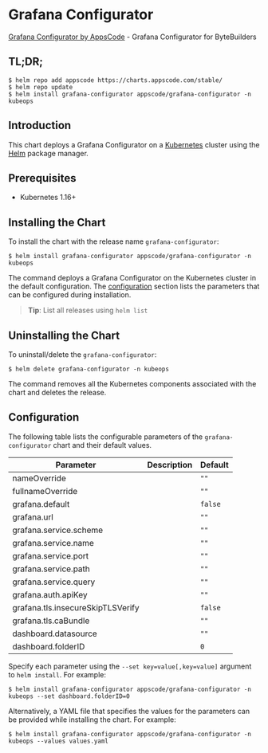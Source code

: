 # Grafana Configurator

[Grafana Configurator by AppsCode](https://github.com/open-viz/installer) - Grafana Configurator for ByteBuilders

## TL;DR;

```console
$ helm repo add appscode https://charts.appscode.com/stable/
$ helm repo update
$ helm install grafana-configurator appscode/grafana-configurator -n kubeops
```

## Introduction

This chart deploys a Grafana Configurator on a [Kubernetes](http://kubernetes.io) cluster using the [Helm](https://helm.sh) package manager.

## Prerequisites

- Kubernetes 1.16+

## Installing the Chart

To install the chart with the release name `grafana-configurator`:

```console
$ helm install grafana-configurator appscode/grafana-configurator -n kubeops
```

The command deploys a Grafana Configurator on the Kubernetes cluster in the default configuration. The [configuration](#configuration) section lists the parameters that can be configured during installation.

> **Tip**: List all releases using `helm list`

## Uninstalling the Chart

To uninstall/delete the `grafana-configurator`:

```console
$ helm delete grafana-configurator -n kubeops
```

The command removes all the Kubernetes components associated with the chart and deletes the release.

## Configuration

The following table lists the configurable parameters of the `grafana-configurator` chart and their default values.

|             Parameter             | Description | Default |
|-----------------------------------|-------------|---------|
| nameOverride                      |             | `""`    |
| fullnameOverride                  |             | `""`    |
| grafana.default                   |             | `false` |
| grafana.url                       |             | `""`    |
| grafana.service.scheme            |             | `""`    |
| grafana.service.name              |             | `""`    |
| grafana.service.port              |             | `""`    |
| grafana.service.path              |             | `""`    |
| grafana.service.query             |             | `""`    |
| grafana.auth.apiKey               |             | `""`    |
| grafana.tls.insecureSkipTLSVerify |             | `false` |
| grafana.tls.caBundle              |             | `""`    |
| dashboard.datasource              |             | `""`    |
| dashboard.folderID                |             | `0`     |


Specify each parameter using the `--set key=value[,key=value]` argument to `helm install`. For example:

```console
$ helm install grafana-configurator appscode/grafana-configurator -n kubeops --set dashboard.folderID=0
```

Alternatively, a YAML file that specifies the values for the parameters can be provided while
installing the chart. For example:

```console
$ helm install grafana-configurator appscode/grafana-configurator -n kubeops --values values.yaml
```
